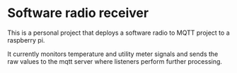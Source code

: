 # Software radio receiver

This is a personal project that deploys a software radio to MQTT project to a raspberry pi.

It currently monitors temperature and utility meter signals and sends the raw values to the mqtt server where listeners perform further processing.

